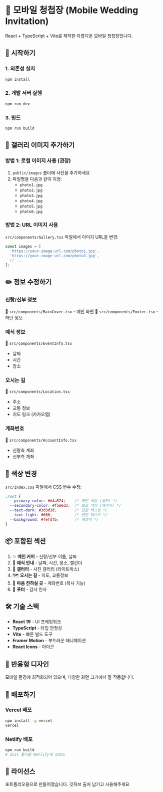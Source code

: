 # 🎊 모바일 청첩장 (Mobile Wedding Invitation)

React + TypeScript + Vite로 제작한 아름다운 모바일 청첩장입니다.

## 🚀 시작하기

### 1. 의존성 설치
```bash
npm install
```

### 2. 개발 서버 실행
```bash
npm run dev
```

### 3. 빌드
```bash
npm run build
```

## 📸 갤러리 이미지 추가하기

### 방법 1: 로컬 이미지 사용 (권장)

1. `public/images` 폴더에 사진을 추가하세요
2. 파일명을 다음과 같이 지정:
   - `photo1.jpg`
   - `photo2.jpg`
   - `photo3.jpg`
   - `photo4.jpg`
   - `photo5.jpg`
   - `photo6.jpg`

### 방법 2: URL 이미지 사용

`src/components/Gallery.tsx` 파일에서 이미지 URL을 변경:

```typescript
const images = [
  'https://your-image-url.com/photo1.jpg',
  'https://your-image-url.com/photo2.jpg',
  // ...
];
```

## ✏️ 정보 수정하기

### 신랑/신부 정보
📝 `src/components/MainCover.tsx` - 메인 화면
📝 `src/components/Footer.tsx` - 하단 정보

### 예식 정보
📝 `src/components/EventInfo.tsx`
- 날짜
- 시간
- 장소

### 오시는 길
📝 `src/components/Location.tsx`
- 주소
- 교통 정보
- 지도 링크 (카카오맵)

### 계좌번호
📝 `src/components/AccountInfo.tsx`
- 신랑측 계좌
- 신부측 계좌

## 🎨 색상 변경

`src/index.css` 파일에서 CSS 변수 수정:

```css
:root {
  --primary-color: #d4a574;    /* 메인 색상 (골드) */
  --secondary-color: #f5e6d3;  /* 보조 색상 (베이지) */
  --text-dark: #3d3d3d;        /* 진한 텍스트 */
  --text-light: #666;          /* 연한 텍스트 */
  --background: #fefdfb;       /* 배경색 */
}
```

## 📦 포함된 섹션

1. ✨ **메인 커버** - 신랑/신부 이름, 날짜
2. 📅 **예식 안내** - 날짜, 시간, 장소, 캘린더
3. 📸 **갤러리** - 사진 갤러리 (라이트박스)
4. 🗺️ **오시는 길** - 지도, 교통정보
5. 💝 **마음 전하실 곳** - 계좌번호 (복사 기능)
6. 👋 **푸터** - 감사 인사

## 🛠️ 기술 스택

- **React 19** - UI 프레임워크
- **TypeScript** - 타입 안정성
- **Vite** - 빠른 빌드 도구
- **Framer Motion** - 부드러운 애니메이션
- **React Icons** - 아이콘

## 📱 반응형 디자인

모바일 환경에 최적화되어 있으며, 다양한 화면 크기에서 잘 작동합니다.

## 🎉 배포하기

### Vercel 배포
```bash
npm install -g vercel
vercel
```

### Netlify 배포
```bash
npm run build
# dist 폴더를 Netlify에 업로드
```

## 📝 라이선스
포트폴리오용으로 만들어졌습니다.
깃허브 출처 남기고 사용해주세요
